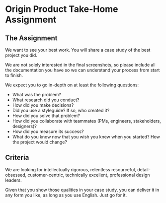 # Origin Product Take-Home Assignment

## The Assignment
We want to see your best work. You will share a case study of the best project you did.

We are not solely interested in the final screenshots, so please include all the documentation you have so we can understand your process from start to finish.

We expect you to go in-depth on at least the following questions:

- What was the problem?
- What research did you conduct?
- How did you make decisions?
- Did you use a styleguide? If so, who created it?
- How did you solve that problem?
- How did you collaborate with teammates (PMs, engineers, stakeholders, designers)?
- How did you measure its success?
- What do you know now that you wish you knew when you started? How the project would change?

## Criteria
We are looking for intellectually rigorous, relentless resourceful, detail-obsessed, customer-centric, technically excellent, professional design leaders.

Given that you show those qualities in your case study, you can deliver it in any form you like, as long as you use English. Just go for it.
